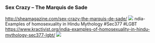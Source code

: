 ### Sex Crazy – The Marquis de Sade
http://sheamagazine.com/sex-crazy-the-marquis-de-sade/
![](http://sheamagazine.com/wp-content/uploads/2013/05/duopic-marquis-1024x512.jpg)
ndia- Examples of homosexuality in Hindu Mythology #Sec377 #LGBT
https://www.kractivist.org/india-examples-of-homosexuality-in-hindu-mythology-sec377-lgbt/
![](https://i2.wp.com/www.kractivist.org/wp-content/uploads/2014/12/kama3.png)